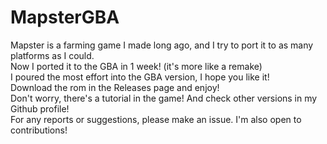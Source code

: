# MapsterGBA
Mapster is a farming game I made long ago, and I try to port it to as many platforms as I could.<br>
Now I ported it to the GBA in 1 week! (it's more like a remake)<br>
I poured the most effort into the GBA version, I hope you like it!<br>
Download the rom in the Releases page and enjoy!<br>
Don't worry, there's a tutorial in the game! And check other versions in my Github profile!<br>
For any reports or suggestions, please make an issue. I'm also open to contributions!